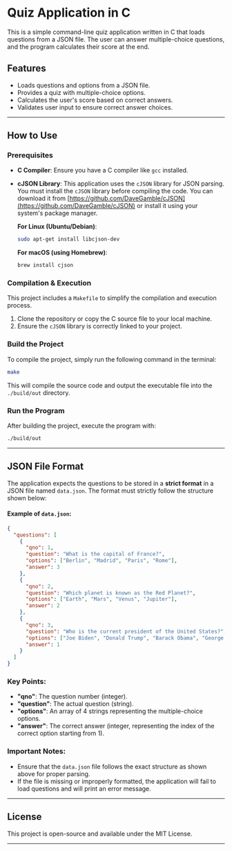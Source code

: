 
# Quiz Application in C

This is a simple command-line quiz application written in C that loads questions from a JSON file. The user can answer multiple-choice questions, and the program calculates their score at the end.

## Features

- Loads questions and options from a JSON file.
- Provides a quiz with multiple-choice options.
- Calculates the user's score based on correct answers.
- Validates user input to ensure correct answer choices.

---

## How to Use

### Prerequisites

- **C Compiler**: Ensure you have a C compiler like `gcc` installed.
- **cJSON Library**: This application uses the `cJSON` library for JSON parsing. You must install the `cJSON` library before compiling the code. You can download it from [https://github.com/DaveGamble/cJSON](https://github.com/DaveGamble/cJSON) or install it using your system's package manager.

  **For Linux (Ubuntu/Debian)**:
  ```bash
  sudo apt-get install libcjson-dev
  ```

  **For macOS (using Homebrew)**:
  ```bash
  brew install cjson
  ```

### Compilation & Execution

This project includes a `Makefile` to simplify the compilation and execution process.

1. Clone the repository or copy the C source file to your local machine.
2. Ensure the `cJSON` library is correctly linked to your project.

### Build the Project

To compile the project, simply run the following command in the terminal:

```bash
make
```

This will compile the source code and output the executable file into the `./build/out` directory.

### Run the Program

After building the project, execute the program with:

```bash
./build/out
```

---

## JSON File Format

The application expects the questions to be stored in a **strict format** in a JSON file named `data.json`. The format must strictly follow the structure shown below:

#### Example of `data.json`:

```json
{
  "questions": [
    {
      "qno": 1,
      "question": "What is the capital of France?",
      "options": ["Berlin", "Madrid", "Paris", "Rome"],
      "answer": 3
    },
    {
      "qno": 2,
      "question": "Which planet is known as the Red Planet?",
      "options": ["Earth", "Mars", "Venus", "Jupiter"],
      "answer": 2
    },
    {
      "qno": 3,
      "question": "Who is the current president of the United States?",
      "options": ["Joe Biden", "Donald Trump", "Barack Obama", "George Bush"],
      "answer": 1
    }
  ]
}
```

### Key Points:
- **"qno"**: The question number (integer).
- **"question"**: The actual question (string).
- **"options"**: An array of 4 strings representing the multiple-choice options.
- **"answer"**: The correct answer (integer, representing the index of the correct option starting from 1).

### Important Notes:

- Ensure that the `data.json` file follows the exact structure as shown above for proper parsing.
- If the file is missing or improperly formatted, the application will fail to load questions and will print an error message.

---

## License

This project is open-source and available under the MIT License.

---
